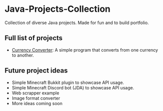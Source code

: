 # Java-Projects-Collection
Collection of diverse Java projects. Made for fun and to build portfolio.

## Full list of projects
- [Currency Converter](/CurrencyConverter): A simple program that converts from one currency to another.

## Future project ideas
- Simple Minecraft Bukkit plugin to showcase API usage.
- Simple Minecraft Discord bot (JDA) to showcase API usage.
- Web scrapper example
- Image format converter
- More ideas coming soon
